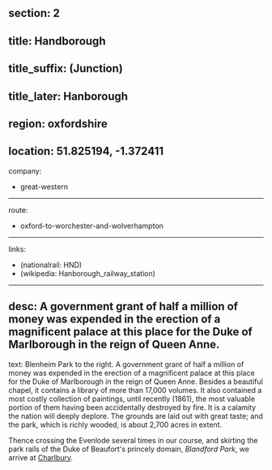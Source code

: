 section: 2
----
title: Handborough
----
title_suffix: (Junction)
----
title_later: Hanborough
----
region: oxfordshire
----
location: 51.825194, -1.372411
----
company:
- great-western
----
route:
- oxford-to-worchester-and-wolverhampton
----
links:
- (nationalrail: HND)
- (wikipedia: Hanborough_railway_station)
----
desc: A government grant of half a million of money was expended in the erection of a magnificent palace at this place for the Duke of Marlborough in the reign of Queen Anne.
----
text: <span class="smcp">Blenheim Park</span> to the right. A government grant of half a million of money was expended in the erection of a magnificent palace at this place for the Duke of Marlborough in the reign of Queen Anne. Besides a beautiful chapel, it contains a library of more than 17,000 volumes. It also contained a most costly collection of paintings, until recently (1861), the most valuable portion of them having been accidentally destroyed by fire. It is a calamity the nation will deeply deplore. The grounds are laid out with great taste; and the park, which is richly wooded, is about 2,700 acres in extent.

Thence crossing the Evenlode several times in our course, and skirting the park rails of the Duke of Beaufort's princely domain, *Blandford Park*, we arrive at [Charlbury](/stations/charlbury).
